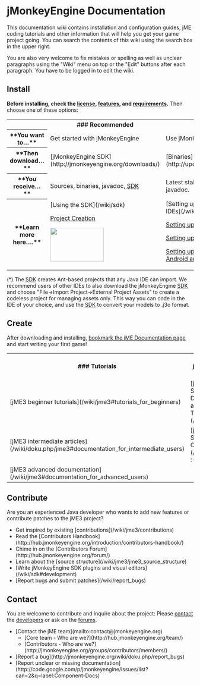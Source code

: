 # jMonkeyEngine Documentation

This documentation wiki contains installation and configuration guides, jME coding tutorials and other information that will help you get your game project going. You can search the contents of this wiki using the search box in the upper right.

You are also very welcome to fix mistakes or spelling as well as unclear paragraphs using the "Wiki" menu on top or the "Edit" buttons after each paragraph. You have to be logged in to edit the wiki.

## Install

**Before installing, check the [license](/wiki/bsd_license/), [features](/wiki/jme3/features/), and [requirements](/wiki/jme3/requirements).** Then choose one of these options:
<div>
<table>
<tbody>
<tr>
<td></td>
<th>### Recommended</th>
<th>### Optional</th>
<th>### Optional</th>
</tr>
<tr>
<th>**You want to…**</th>
<td>Get started with jMonkeyEngine</td>
<td>Use jMonkeyEngine in another IDE</td>
<td>Build custom engine from sources</td>
</tr>
<tr>
<th>**Then download…**</th>
<td>[jMonkeyEngine SDK](http://jmonkeyengine.org/downloads/)</td>
<td>[Binaries](http://updates.jmonkeyengine.org/stable)</td>
<td>[Sources (Subversion)](http://jmonkeyengine.googlecode.com/svn/trunk/engine)</td>
</tr>
<tr>
<th>**You receive…**</th>
<td>Sources, binaries, javadoc, <acronym title="Software Development Kit">SDK</acronym></td>
<td>Latest stable binary build, sources, javadoc.</td>
<td>Sources</td>
</tr>
<tr>
<th>**Learn more here….**</th>
<td>[Using the SDK](/wiki/sdk)

[Project Creation](/wiki/sdk/project_creation)

<a title="sdk:jme3-jmonkeyplatform.png" href="/wiki/lib/exe/detail.php/sdk:jme3-jmonkeyplatform.png?id=Documentation"><img alt="" src="/wiki/lib/exe/fetch.php/sdk:jme3-jmonkeyplatform.png?w=144&amp;h=90" width="144" height="90" /></a></td>
<td>[Setting up jME3 with maven compatible IDEs](/wiki/jme3/maven) *

[Setting up JME3 in the NetBeans IDE](/wiki/jme3/setting_up_netbeans_and_jme3) *

[Setting up JME3 in the Eclipse IDE](/wiki/jme3/setting_up_jme3_in_eclipse) *

[Setting up JME3 in the Eclipse IDE (with Android and/or JNI/NDK)](/wiki/doku.php/jme3:eclipse_jme3_android_jnindk) *</td>
<td>[Building JME3 from the Sources](/wiki/jme3/build_from_sources)

[Building JME3 from the sources with NetBeans](/wiki/jme3/build_jme3_sources_with_netbeans)

[Setting up JME3 on the commandline](/wiki/jme3/simpleapplication_from_the_commandline)</td>
</tr>
</tbody>
</table>

(*) The <acronym title="Software Development Kit">SDK</acronym> creates Ant-based projects that any Java IDE can import. We recommend users of other IDEs to also download the jMonkeyEngine <acronym title="Software Development Kit">SDK</acronym> and choose "File→Import Project→External Project Assets" to create a codeless project for managing assets only. This way you can code in the IDE of your choice, and use the <acronym title="Software Development Kit">SDK</acronym> to convert your models to .j3o format.

## Create

After downloading and installing, [bookmark the jME Documentation page](/wiki/jme3) and start writing your first game!

<table>
<tbody>
<tr>
<th>### Tutorials</th>
<th>### jMonkeyEngine <acronym title="Software Development Kit">SDK</acronym></th>
<th>### Other Documentation</th>
</tr>
<tr>
<td>[jME3 beginner tutorials](/wiki/jme3#tutorials_for_beginners)</td>
<td>[jMonkeyEngine SDK Documentation and Video Tutorials](/wiki/sdk)</td>
<td>[Full API JavaDoc](http://jmonkeyengine.org/javadoc/)</td>
</tr>
<tr>
<td>[jME3 intermediate articles](/wiki/doku.php/jme3#documentation_for_intermediate_users)</td>
<td>[jMonkeyEngine SDK - the Comic](/wiki/sdk/comic) :-)</td>
<td>[Blender Modeling Guide](/wiki/jme3/external/blender)</td>
</tr>
<tr>
<td>[jME3 advanced documentation](/wiki/jme3#documentation_for_advanced_users)</td>
<td></td>
<td>[Answers to Frequently Asked Questions](/wiki/jme3/faq)</td>
</tr>
</tbody>
</table>
</div>

## Contribute

Are you an experienced Java developer who wants to add new features or contribute patches to the jME3 project?
<ul>
	<li>
Get inspired by existing [contributions](/wiki/jme3/contributions)</li>
	<li>
Read the [Contributors Handbook](http://hub.jmonkeyengine.org/introduction/contributors-handbook/)</li>
	<li>
Chime in on the [Contributors Forum](http://hub.jmonkeyengine.org/forum/)</li>
	<li>
Learn about the [source structure](/wiki/jme3/jme3_source_structure)</li>
	<li>
[Write jMonkeyEngine SDK plugins and visual editors](/wiki/sdk#development)</li>
	<li>
[Report bugs and submit patches](/wiki/report_bugs)</li>
</ul>

## Contact

You are welcome to contribute and inquire about the project: Please [contact](mailto:contact@jmonkeyengine.org) the [developers](http://jmonkeyengine.org/team/) or ask on the [forums](http://hub.jmonkeyengine.org/forum).
<ul>
	<li>
[Contact the jME team](mailto:contact@jmonkeyengine.org)
<ul>
	<li>
[Core team - Who are we?](http://hub.jmonkeyengine.org/team/)</li>
	<li>
[Contributors - Who are we?](http://jmonkeyengine.org/groups/contributors/members/)</li>
</ul>
</li>
	<li>
[Report a bug](http://jmonkeyengine.org/wiki/doku.php/report_bugs)</li>
	<li>
[Report unclear or missing documentation](http://code.google.com/p/jmonkeyengine/issues/list?can=2&amp;q=label:Component-Docs)</li>
</ul>
